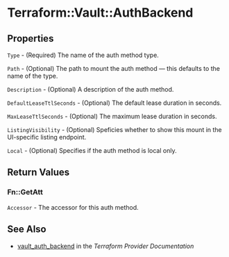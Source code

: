 # Terraform::Vault::AuthBackend



## Properties

`Type` - (Required) The name of the auth method type.

`Path` - (Optional) The path to mount the auth method — this defaults to the name of the type.

`Description` - (Optional) A description of the auth method.

`DefaultLeaseTtlSeconds` - (Optional) The default lease duration in seconds.

`MaxLeaseTtlSeconds` - (Optional) The maximum lease duration in seconds.

`ListingVisibility` - (Optional) Speficies whether to show this mount in the UI-specific listing endpoint.

`Local` - (Optional) Specifies if the auth method is local only.


## Return Values

### Fn::GetAtt

`Accessor` - The accessor for this auth method.

## See Also

* [vault_auth_backend](https://www.terraform.io/docs/providers/vault/r/auth_backend.html) in the _Terraform Provider Documentation_